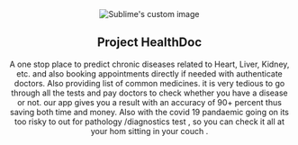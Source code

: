<div align="center">
  <img src="https://image.freepik.com/free-vector/medical-video-call-consultation-illustration_88138-415.jpg" alt="Sublime's custom image"/>
  <h2>Project HealthDoc</h2>

  A one stop place to predict chronic diseases related to Heart, Liver, Kidney, etc. and also booking appointments directly if needed with authenticate doctors. Also providing list of common medicines.
  it is very tedious to go through all the tests and pay doctors to check whether you have a disease or not. our app gives you a result with an accuracy of 90+ percent thus saving both time and money. Also with the covid 19 pandaemic going on its too risky to out for pathology /diagnostics test , so you can check it all at your hom sitting in your couch .
</div>
